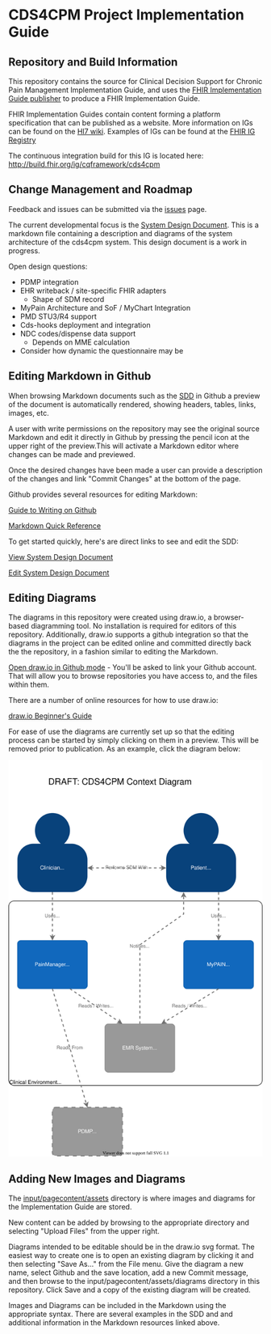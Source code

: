 # CDS4CPM Project Implementation Guide

## Repository and Build Information

This repository contains the source for Clinical Decision Support for Chronic Pain Management Implementation Guide, and uses the [FHIR Implementation Guide publisher](http://wiki.hl7.org/index.php?title=IG_Publisher_Documentation) to produce a FHIR Implementation Guide.

FHIR Implementation Guides contain content forming a platform specification that can be published as a website. More information on IGs can be found on the [Hl7 wiki](https://wiki.hl7.org/FHIR_Implementation_Guides). Examples of IGs can be found at the [FHIR IG Registry](https://registry.fhir.org/guides)

The continuous integration build for this IG is located here: http://build.fhir.org/ig/cqframework/cds4cpm

## Change Management and Roadmap

Feedback and issues can be submitted via the [issues](issues) page.

The current developmental focus is the [System Design Document](https://github.com/DBCG/cds4cpm/blob/master/input/pagecontent/sdd.md). This is a markdown file containing a description and diagrams of the system architecture of the cds4cpm system. This design document is a work in progress.

Open design questions:

* PDMP integration
* EHR writeback / site-specific FHIR adapters
  * Shape of SDM record
* MyPain Architecture and SoF / MyChart Integration
* PMD STU3/R4 support
* Cds-hooks deployment and integration
* NDC codes/dispense data support
  * Depends on MME calculation
* Consider how dynamic the questionnaire may be

## Editing Markdown in Github

When browsing Markdown documents such as the [SDD](https://github.com/DBCG/cds4cpm/blob/master/input/pagecontent/sdd.md) in Github a preview of the document is automatically rendered, showing headers, tables, links, images, etc.


A user with write permissions on the repository may see the original source Markdown and edit it directly in Github by pressing the pencil icon at the upper right of the preview.This will activate a Markdown editor where changes can be made and previewed.

Once the desired changes have been made a user can provide a description of the changes and link "Commit Changes" at the bottom of the page.

Github provides several resources for editing Markdown:

[Guide to Writing on Github](https://help.github.com/en/github/writing-on-github)

[Markdown Quick Reference](https://help.github.com/en/github/writing-on-github/basic-writing-and-formatting-syntax)

To get started quickly, here's are direct links to see and edit the SDD:

[View System Design Document](https://github.com/DBCG/cds4cpm/blob/master/input/pagecontent/sdd.md)

[Edit System Design Document](https://github.com/DBCG/cds4cpm/edit/master/input/pagecontent/sdd.md)

## Editing Diagrams

The diagrams in this repository were created using draw.io, a browser-based diagramming tool. No installation is required for editors of this repository. Additionally, draw.io supports a github integration so that the diagrams in the project can be edited online and committed directly back the the repository, in a fashion similar to editing the Markdown.

[Open draw.io in Github mode](https://www.draw.io/?mode=github) - You'll be asked to link your Github account. That will allow you to browse repositories you have access to, and the files within them.

There are a number of online resources for how to use draw.io:

[draw.io Beginner's Guide](https://drawio-app.com/tutorials/beginners-guide/)

For ease of use the diagrams are currently set up so that the editing process can be started by simply clicking on them in a preview. This will be removed prior to publication. As an example, click the diagram below:

[![Diagram Test](input/pagecontent/assets/diagrams/context.svg)](https://www.draw.io/#HDBCG%2Fcds4cpm%2Fmaster%2Finput%2Fpagecontent%2Fassets%2Fdiagrams%2Fcontext.svg)

## Adding New Images and Diagrams

The [input/pagecontent/assets](input/pagecontent/assets) directory is where images and diagrams for the Implementation Guide are stored.

New content can be added by browsing to the appropriate directory and selecting "Upload Files" from the upper right.

Diagrams intended to be editable should be in the draw.io svg format. The easiest way to create one is to open an existing diagram by clicking it and then selecting "Save As..." from the File menu. Give the diagram a new name, select Github and the save location, add a new Commit message, and then browse to the input/pagecontent/assets/diagrams directory in this repository. Click Save and a copy of the existing diagram will be created.

Images and Diagrams can be included in the Markdown using the appropriate syntax. There are several examples in the SDD and and additional information in the Markdown resources linked above.

